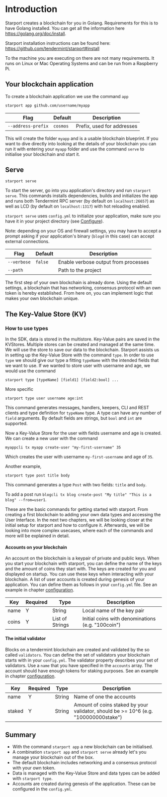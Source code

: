# Introduction

Starport creates a blockchain for you in Golang. Requirements for this is to have Golang installed. You can get all the information here https://golang.org/doc/install.

Starport installation instructions can be found here: https://github.com/tendermint/starport#install

To the machine you are executing on there are not many requirements. It runs on Linux or Mac Operating Systems and can be run from a Raspberry Pi.

## Your blockchain application

To create a blockchain application we use the command `app`

```bash
starport app github.com/username/myapp
```

| Flag               | Default  | Description                |
| ------------------ | -------- | -------------------------- |
| `--address-prefix` | `cosmos` | Prefix, used for addresses |

This will create the folder `myapp` and is a usable blockchain blueprint. If you want to dive directly into looking at the details of your blockchain you can run it with entering your `myapp` folder and use the command `serve` to initialise your blockchain and start it.

## Serve

`starport serve`

To start the server, go into you application's directory and run `starport serve`. This commands installs dependencies, builds and initializes the app and runs both Tendermint RPC server (by default on `localhost:26657`) as well as LCD (by default on `localhost:1317`) with hot reloading enabled.

`starport serve` uses `config.yml` to initialize your application, make sure you have it in your project directory (see [Configure](#configure)).

Note: depending on your OS and firewall settings, you may have to accept a prompt asking if your application's binary (`blogd` in this case) can accept external connections.

| Flag        | Default | Description                          |
| ----------- | ------- | ------------------------------------ |
| `--verbose` | `false` | Enable verbose output from processes |
| `--path`    |         | Path to the project                  |

The first step of your own blockchain is already done. Using the default settings, a blockchain that has networking, consensus protocol with an own token is hereby established. From here on, you can implement logic that makes your own blockchain unique. 

## The Key-Value Store (KV)
### How to use types

In the SDK, data is stored in the multistore. Key-Value pairs are saved in the KVStores. Multiple stores can be created and managed at the same time. We will use the store to save our data to the blockchain.
Starport assists us in setting up the Key-Value Store with the command `type`. 
In order to use `type` we should give our type a fitting `typeName` with the intended fields that we want to use. If we wanted to store user with username and age, we would use the command

```
starport type [typeName] [field1] [field2:bool] ...
```

More specific

`starport type user username age:int` 

This command generates messages, handlers, keepers, CLI and REST clients and type definition for `typeName` type. A type can have any number of `field` arguments. By default fields are strings, but `bool` and `int` are supported.

Now a Key-Value Store for the user with fields username and age is created. We can create a new user with the command

`myappcli tx myapp create-user "my-first-username" 35`

Which creates the user with username `my-first-username` and age of `35`. 

Another example,

```
starport type post title body
```

This command generates a type `Post` with two fields: `title` and `body`.

To add a post run `blogcli tx blog create-post "My title" "This is a blog" --from=user1`.

These are the basic commands for getting started with starport. From creating a first blockchain to adding your own data types and accessing the User Interface. In the next two chapters, we will be looking closer at the initial setup for starport and how to configure it. Afterwards, we will be looking into more complex usecases, where each of the commands and more will be explained in detail.

#### Accounts on your blockchain

An account on the blockchain is a keypair of private and public keys.
When you start your blockchain with starport, you can define the name of the keys and the amount of coins they start with. The keys are created for you and displayed on startup. You can use these keys when interacting with your blockchain.
A list of user accounts is created during genesis of your application. You can define them as follows in your `config.yml` file. See an example in chapter [configuration](../03_configuration/03_configuration.md).

| Key   | Required | Type            | Description                                       |
| ----- | -------- | --------------- | ------------------------------------------------- |
| name  | Y        | String          | Local name of the key pair                        |
| coins | Y        | List of Strings | Initial coins with denominations (e.g. "100coin") |

#### The initial validator

Blocks on a tendermint blockchain are created and validated by the so called `validators`. You can define the set of validators your blockchain starts with in your `config.yml`.
The validator property describes your set of validators. Use a `name` that you have specified in the `accounts` array. The account should have enough tokens for staking purposes. See an example in chapter [configuration](../03_configuration/03_configuration.md).

| Key    | Required | Type   | Description                                                                         |
| ------ | -------- | ------ | ----------------------------------------------------------------------------------- |
| name   | Y        | String | Name of one the accounts                                                            |
| staked | Y        | String | Amount of coins staked by your validator, should be >= 10^6 (e.g. "100000000stake") |

## Summary

- With the command `starport app` a new blockchain can be initialised.
- A combination `starport app` and `starport serve` already let's you manage your blockchain out of the box.
- The default blockchain includes networking and a consensus protocol with your own token.
- Data is managed with the Key-Value Store and data types can be added with `starport type`.
- Accounts are created during genesis of the application. These can be configured in the `config.yml`.
